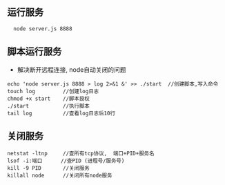 ## 运行服务
```
  node server.js 8888
```

## 脚本运行服务
- 解决断开远程连接, node自动关闭的问题
```
echo 'node server.js 8888 > log 2>&1 &' >> ./start  //创建脚本,写入命令
touch log         //创建log日志
chmod +x start    //脚本授权
./start           //执行脚本
tail log          //查看log日志后10行
```

## 关闭服务
```
netstat -ltnp     //查所有tcp协议,  端口+PID+服务名 
lsof -i:端口      //查PID (进程号/服务号)
kill -9 PID       //关闭服务
killall node      //关闭所有node服务
```
